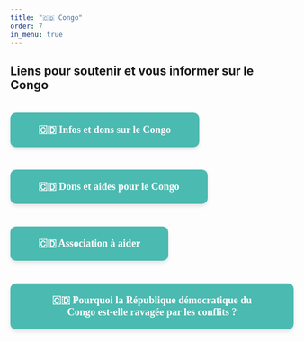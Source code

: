 ```yaml
---
title: "🇨🇩 Congo"
order: 7
in_menu: true
---
```

## Liens pour soutenir et vous informer sur le Congo

<a href="https://linktr.ee/focuscongo" target="_blank" style="text-decoration: none; background-color: #4bbab1; color: white; padding: 20px 50px; margin: 20px 0; border-radius: 10px; width: auto; text-align: center; font-size: 18px; font-family: Georgia, serif; font-weight: bold; box-shadow: 0px 4px 6px rgba(0, 0, 0, 0.1); display: inline-block;">
🇨🇩 Infos et dons sur le Congo
</a>

<a href="https://linktr.ee/freedrcongo" target="_blank" style="text-decoration: none; background-color: #4bbab1; color: white; padding: 20px 50px; margin: 20px 0; border-radius: 10px; width: auto; text-align: center; font-size: 18px; font-family: Georgia, serif; font-weight: bold; box-shadow: 0px 4px 6px rgba(0, 0, 0, 0.1); display: inline-block;">
🇨🇩 Dons et aides pour le Congo
</a>

<a href="https://www.focuscongo.com/en/spende/" target="_blank" style="text-decoration: none; background-color: #4bbab1; color: white; padding: 20px 50px; margin: 20px 0; border-radius: 10px; width: auto; text-align: center; font-size: 18px; font-family: Georgia, serif; font-weight: bold; box-shadow: 0px 4px 6px rgba(0, 0, 0, 0.1); display: inline-block;">
🇨🇩 Association à aider
</a>

<a href="https://www.amnesty.org/fr/latest/campaigns/2024/10/why-is-the-democratic-republic-of-congo-wracked-by-conflict/" target="_blank" style="text-decoration: none; background-color: #4bbab1; color: white; padding: 20px 50px; margin: 20px 0; border-radius: 10px; width: auto; text-align: center; font-size: 18px; font-family: Georgia, serif; font-weight: bold; box-shadow: 0px 4px 6px rgba(0, 0, 0, 0.1); display: inline-block;">
🇨🇩 Pourquoi la République démocratique du Congo est-elle ravagée par les conflits ? 
</a> 